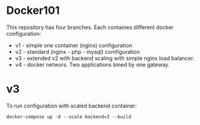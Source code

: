 # Docker101
This repository has four branches. Each containes different docker configuration: 
* v1 - simple one container (nginx) configuration
* v2 - standard (nginx - php - mysql) comfiguration
* v3 - extended v2 with backend scaling with simple nginx load balancer.
* v4 - docker networs. Two applications bined by one gateway.



# v3
To run configuration with scaled backend container:

    docker-compose up -d --scale backend=3 --build
